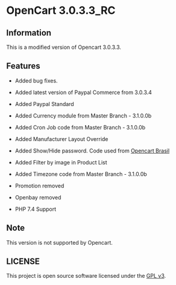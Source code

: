 # OpenCart 3.0.3.3_RC

## Information

This is a modified version of Opencart 3.0.3.3.

## Features

- Added bug fixes.
- Added latest version of Paypal Commerce from 3.0.3.4
- Added Paypal Standard
- Added Currency module from Master Branch - 3.1.0.0b
- Added Cron Job code from Master Branch - 3.1.0.0b
- Added Manufacturer Layout Override
- Added Show/Hide password. Code used from <a href="https://github.com/opencartbrasil/opencartbrasil" target="_blank">Opencart Brasil</a>
- Added Filter by image in Product List
- Added Timezone code from Master Branch - 3.1.0.0b

- Promotion removed
- Openbay removed

- PHP 7.4 Support

## Note

This version is not supported by Opencart.

## LICENSE
This project is open source software licensed under the [GPL v3](./LICENSE).